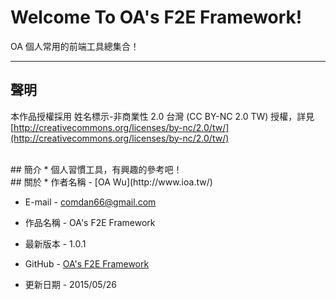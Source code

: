 # Welcome To OA's F2E Framework!
OA 個人常用的前端工具總集合！ 

---
## 聲明
本作品授權採用 姓名標示-非商業性 2.0 台灣 (CC BY-NC 2.0 TW) 授權，詳見 [http://creativecommons.org/licenses/by-nc/2.0/tw/](http://creativecommons.org/licenses/by-nc/2.0/tw/)


<br/>
## 簡介
* 個人習慣工具，有興趣的參考吧！

<br/>
## 關於
* 作者名稱 - [OA Wu](http://www.ioa.tw/)

* E-mail - <comdan66@gmail.com>

* 作品名稱 - OA's F2E Framework

* 最新版本 - 1.0.1

* GitHub - [OA's F2E Framework](https://github.com/comdan66/f2e/)

* 更新日期 - 2015/05/26